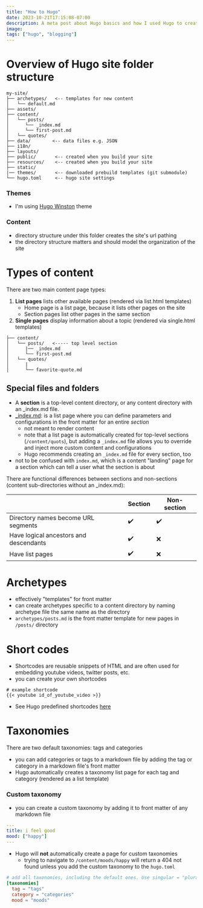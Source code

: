 ```yaml
---
title: "How to Hugo"
date: 2023-10-21T17:15:08-07:00
description: A meta post about Hugo basics and how I used Hugo to create this website.
image: 
tags: ["hugo", "blogging"]
---
```

# Overview of Hugo site folder structure

```
my-site/
├── archetypes/   <-- templates for new content
│   └── default.md
├── assets/
├── content/
│   └── posts/
│      └── _index.md
│      └── first-post.md
│   └── quotes/
├── data/        <-- data files e.g. JSON
├── i18n/
├── layouts/
├── public/       <-- created when you build your site
├── resources/    <-- created when you build your site
├── static/
|── themes/       <-- downloaded prebuild templates (git submodule)
└── hugo.toml     <-- hugo site settings
```

### Themes

- I'm using [Hugo Winston](https://themes.gohugo.io/hugo-winston-theme/) theme

### Content

- directory structure under this folder creates the site's url pathing
- the directory structure matters and should model the organization of the site

# Types of content

There are two main content page types:

1. **List pages** lists other available pages (rendered via list.html templates)
   - Home page is a list page, because it lists other pages on the site
   - Section pages list other pages in the same section
2. **Single pages** display information about a topic (rendered via single.html templates)

```
├── content/
│   └── posts/   <----- top level section
│      |── _index.md
│      └── first-post.md
│   └── quotes/
│      | 
│      └── favorite-quote.md

```

## Special files and folders

- A **section** is a top-level content directory, or any content directory with an _index.md file.
- [_index.md](https://gohugo.io/content-management/organization/#index-pages-_indexmd): is a list page where you can define parameters and configurations in the front matter for an entire _section_
  - not meant to render content
  - note that a list page is automatically created for top-level sections (`/content/quots`), but adding a `_index.md` file allows you to override and inject more custom content and configurations
  - Hugo recommends creating an `_index.md` file for every section, too
- not to be confused with `index.md`, which is a content "landing" page for a section which can tell a user what the section is about

There are functional differences between sections and non-sections (content sub-directories without an _index.md):

| | Section | Non-section |
| --- | --- | --- |
|Directory names become URL segments| ✔️| ✔️|
|Have logical ancestors and descendants|✔️| ❌|
|Have list pages|✔️| ❌|

# Archetypes

- effectively "templates" for front matter
- can create archetypes specific to a content directory by naming archetype file the same name as the directory
- `archetypes/posts.md` is the front matter template for new pages in `/posts/` directory

# Short codes

- Shortcodes are reusable snippets of HTML and are often used for embedding youtube videos, twitter posts, etc.
- you can create your own shortcodes

```
# example shortcode
{{< youtube id_of_youtube_video >}}
```

- See Hugo predefined shortcodes [here](https://gohugo.io/content-management/shortcodes/#use-hugos-built-in-shortcodes)

# Taxonomies

There are two default taxonomies: tags and categories

- you can add categories or tags to a markdown file by adding the tag or category in a markdown file's front matter
- Hugo automatically creates a taxonomy list page for each tag and category (rendered as a list template)

### Custom taxonomy

- you can create a custom taxonomy by adding it to front matter of any markdown file

```yaml
---
title: i feel good
mood: ["happy"]
---
```

- Hugo will **not** automatically create a page for custom taxonomies
  - trying to navigate to `/content/moods/happy` will return a 404 not found unless you add the custom taxonomy to the `hugo.toml`

```toml
# add all taxonomies, including the default ones. Use singular = "plural" format.
[taxonomies]
  tag = "tags"
  category = "categories"
  mood = "moods"
```
